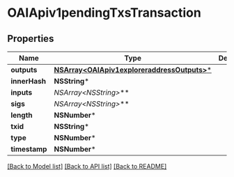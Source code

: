 # OAIApiv1pendingTxsTransaction

## Properties
Name | Type | Description | Notes
------------ | ------------- | ------------- | -------------
**outputs** | [**NSArray&lt;OAIApiv1exploreraddressOutputs&gt;***](OAIApiv1exploreraddressOutputs.md) |  | [optional] 
**innerHash** | **NSString*** |  | [optional] 
**inputs** | **NSArray&lt;NSString*&gt;*** |  | [optional] 
**sigs** | **NSArray&lt;NSString*&gt;*** |  | [optional] 
**length** | **NSNumber*** |  | [optional] 
**txid** | **NSString*** |  | [optional] 
**type** | **NSNumber*** |  | [optional] 
**timestamp** | **NSNumber*** |  | [optional] 

[[Back to Model list]](../README.md#documentation-for-models) [[Back to API list]](../README.md#documentation-for-api-endpoints) [[Back to README]](../README.md)


